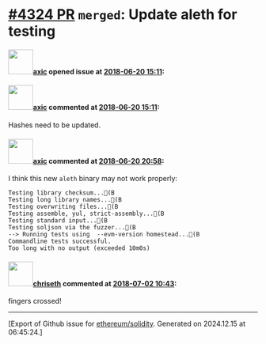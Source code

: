 # [\#4324 PR](https://github.com/ethereum/solidity/pull/4324) `merged`: Update aleth for testing

#### <img src="https://avatars.githubusercontent.com/u/20340?v=4" width="50">[axic](https://github.com/axic) opened issue at [2018-06-20 15:11](https://github.com/ethereum/solidity/pull/4324):



#### <img src="https://avatars.githubusercontent.com/u/20340?v=4" width="50">[axic](https://github.com/axic) commented at [2018-06-20 15:11](https://github.com/ethereum/solidity/pull/4324#issuecomment-398787129):

Hashes need to be updated.

#### <img src="https://avatars.githubusercontent.com/u/20340?v=4" width="50">[axic](https://github.com/axic) commented at [2018-06-20 20:58](https://github.com/ethereum/solidity/pull/4324#issuecomment-398894471):

I think this new `aleth` binary may not work properly:
```
Testing library checksum...(B
Testing long library names...(B
Testing overwriting files...(B
Testing assemble, yul, strict-assembly...(B
Testing standard input...(B
Testing soljson via the fuzzer...(B
--> Running tests using  --evm-version homestead...(B
Commandline tests successful.
Too long with no output (exceeded 10m0s)
```

#### <img src="https://avatars.githubusercontent.com/u/9073706?v=4" width="50">[chriseth](https://github.com/chriseth) commented at [2018-07-02 10:43](https://github.com/ethereum/solidity/pull/4324#issuecomment-401761565):

fingers crossed!


-------------------------------------------------------------------------------



[Export of Github issue for [ethereum/solidity](https://github.com/ethereum/solidity). Generated on 2024.12.15 at 06:45:24.]
